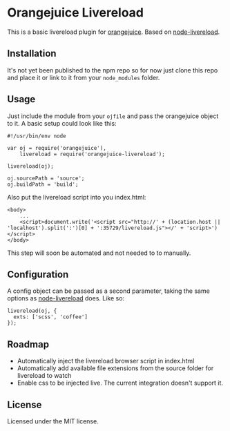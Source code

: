 # Orangejuice Livereload

This is a basic livereload plugin for [orangejuice](https://github.com/jpettersson/orangejuice). Based on [node-livereload](https://github.com/mnmly/node-livereload).

## Installation

It's not yet been published to the npm repo so for now just clone this repo and place it or link to it from your ```node_modules``` folder.

## Usage

Just include the module from your ```ojfile``` and pass the orangejuice object to it. A basic setup could look like this:
```
#!/usr/bin/env node

var oj = require('orangejuice'),
    livereload = require('orangejuice-livereload');

livereload(oj);

oj.sourcePath = 'source';
oj.buildPath = 'build';
```
Also put the livereload script into you index.html:
```
<body>
    ...
    <script>document.write('<script src="http://' + (location.host || 'localhost').split(':')[0] + ':35729/livereload.js"></' + 'script>')</script>
</body>
```
This step will soon be automated and not needed to to manually.

## Configuration

A config object can be passed as a second parameter, taking the same options as [node-livereload](https://github.com/mnmly/node-livereload#options) does. Like so:
```
livereload(oj, {
  exts: ['scss', 'coffee']
});
```

## Roadmap

* Automatically inject the livereload browser script in index.html
* Automatically add available file extensions from the source folder for livereload to watch
* Enable css to be injected live. The current integration doesn't support it.

## License

Licensed under the MIT license.
